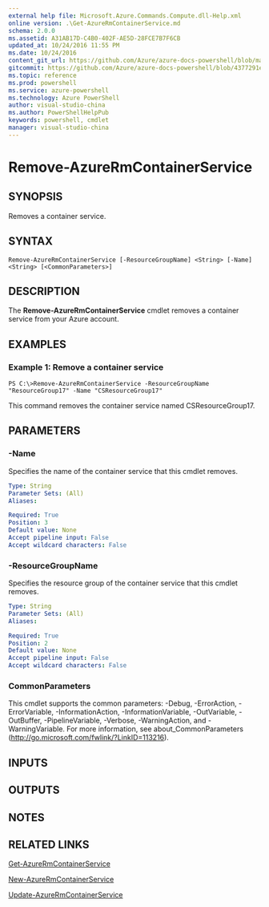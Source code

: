 ```yaml
---
external help file: Microsoft.Azure.Commands.Compute.dll-Help.xml
online version: .\Get-AzureRmContainerService.md
schema: 2.0.0
ms.assetid: A31AB17D-C4B0-402F-AE5D-28FCE7B7F6CB
updated_at: 10/24/2016 11:55 PM
ms.date: 10/24/2016
content_git_url: https://github.com/Azure/azure-docs-powershell/blob/master/azureps-cmdlets-docs/ResourceManager/AzureRM.Compute/v2.1.0/Remove-AzureRmContainerService.md
gitcommit: https://github.com/Azure/azure-docs-powershell/blob/4377291ee360e58e2c1c5d644155daf6a0279055/azureps-cmdlets-docs/ResourceManager/AzureRM.Compute/v2.1.0/Remove-AzureRmContainerService.md
ms.topic: reference
ms.prod: powershell
ms.service: azure-powershell
ms.technology: Azure PowerShell
author: visual-studio-china
ms.author: PowerShellHelpPub
keywords: powershell, cmdlet
manager: visual-studio-china
---
```


# Remove-AzureRmContainerService

## SYNOPSIS
Removes a container service.

## SYNTAX

```
Remove-AzureRmContainerService [-ResourceGroupName] <String> [-Name] <String> [<CommonParameters>]
```

## DESCRIPTION
The **Remove-AzureRmContainerService** cmdlet removes a container service from your Azure account.

## EXAMPLES

### Example 1: Remove a container service
```
PS C:\>Remove-AzureRmContainerService -ResourceGroupName "ResourceGroup17" -Name "CSResourceGroup17"
```

This command removes the container service named CSResourceGroup17.

## PARAMETERS

### -Name
Specifies the name of the container service that this cmdlet removes.

```yaml
Type: String
Parameter Sets: (All)
Aliases: 

Required: True
Position: 3
Default value: None
Accept pipeline input: False
Accept wildcard characters: False
```

### -ResourceGroupName
Specifies the resource group of the container service that this cmdlet removes.

```yaml
Type: String
Parameter Sets: (All)
Aliases: 

Required: True
Position: 2
Default value: None
Accept pipeline input: False
Accept wildcard characters: False
```

### CommonParameters
This cmdlet supports the common parameters: -Debug, -ErrorAction, -ErrorVariable, -InformationAction, -InformationVariable, -OutVariable, -OutBuffer, -PipelineVariable, -Verbose, -WarningAction, and -WarningVariable. For more information, see about_CommonParameters (http://go.microsoft.com/fwlink/?LinkID=113216).

## INPUTS

## OUTPUTS

## NOTES

## RELATED LINKS

[Get-AzureRmContainerService](./Get-AzureRmContainerService.md)

[New-AzureRmContainerService](./New-AzureRmContainerService.md)

[Update-AzureRmContainerService](./Update-AzureRmContainerService.md)


